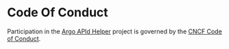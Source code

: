# Code Of Conduct

Participation in the  [Argo APId Helper](https://github.com/gkarthiks/argo-apid-helper) project is governed by the [CNCF Code of Conduct](https://github.com/cncf/foundation/blob/main/code-of-conduct.md).